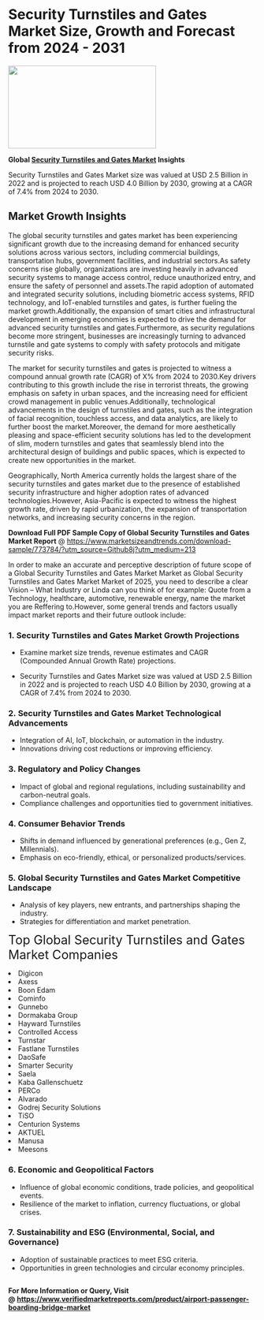 <H1>Security Turnstiles and Gates Market Size, Growth and Forecast from 2024 - 2031</H1><img class="aligncenter size-medium wp-image-584254" src="https://thirdeyenews.in/wp-content/uploads/2024/09/Global-Market-Research-300x168.jpeg" alt="" width="300" height="168" /><p><strong>Global&nbsp;<a href="https://www.marketsizeandtrends.com/download-sample/773784/?utm_source=Github8j?utm_medium=213">Security Turnstiles and Gates Market</a> Insights</strong></p><p>Security Turnstiles and Gates Market size was valued at USD 2.5 Billion in 2022 and is projected to reach USD 4.0 Billion by 2030, growing at a CAGR of 7.4% from 2024 to 2030.</p><p><h2>Market Growth Insights</h2> <p>The global security turnstiles and gates market has been experiencing significant growth due to the increasing demand for enhanced security solutions across various sectors, including commercial buildings, transportation hubs, government facilities, and industrial sectors.As safety concerns rise globally, organizations are investing heavily in advanced security systems to manage access control, reduce unauthorized entry, and ensure the safety of personnel and assets.The rapid adoption of automated and integrated security solutions, including biometric access systems, RFID technology, and IoT-enabled turnstiles and gates, is further fueling the market growth.Additionally, the expansion of smart cities and infrastructural development in emerging economies is expected to drive the demand for advanced security turnstiles and gates.Furthermore, as security regulations become more stringent, businesses are increasingly turning to advanced turnstile and gate systems to comply with safety protocols and mitigate security risks.</p> <p>The market for security turnstiles and gates is projected to witness a compound annual growth rate (CAGR) of X% from 2024 to 2030.Key drivers contributing to this growth include the rise in terrorist threats, the growing emphasis on safety in urban spaces, and the increasing need for efficient crowd management in public venues.Additionally, technological advancements in the design of turnstiles and gates, such as the integration of facial recognition, touchless access, and data analytics, are likely to further boost the market.Moreover, the demand for more aesthetically pleasing and space-efficient security solutions has led to the development of slim, modern turnstiles and gates that seamlessly blend into the architectural design of buildings and public spaces, which is expected to create new opportunities in the market.</p> <p>Geographically, North America currently holds the largest share of the security turnstiles and gates market due to the presence of established security infrastructure and higher adoption rates of advanced technologies.However, Asia-Pacific is expected to witness the highest growth rate, driven by rapid urbanization, the expansion of transportation networks, and increasing security concerns in the region.</p> <p><span class=""><strong>Download Full PDF Sample Copy of Global Security Turnstiles and Gates Market Report</strong> @ <a href="https://www.marketsizeandtrends.com/download-sample/773784/?utm_source=Github8j?utm_medium=213" target="_blank">https://www.marketsizeandtrends.com/download-sample/773784/?utm_source=Github8j?utm_medium=213</a></span></p><p>In order to make an accurate and perceptive description of future scope of a Global&nbsp;Security Turnstiles and Gates Market Market as Global&nbsp;Security Turnstiles and Gates Market Market of 2025, you need to describe a clear Vision &ndash; What Industry or Linda can you think of for example: Quote from a Technology, healthcare, automotive, renewable energy, name the market you are Reffering to.However, some general trends and factors usually impact market reports and their future outlook include:</p><h3>1.&nbsp;<strong>Security Turnstiles and Gates Market Growth Projections</strong></h3><ul><li>Examine market size trends, revenue estimates and CAGR (Compounded Annual Growth Rate) projections.</li><li><p>Security Turnstiles and Gates Market size was valued at USD 2.5 Billion in 2022 and is projected to reach USD 4.0 Billion by 2030, growing at a CAGR of 7.4% from 2024 to 2030.</p></li></ul><h3>2.&nbsp;<strong>Security Turnstiles and Gates Market Technological Advancements</strong></h3><ul><li>Integration of AI, IoT, blockchain, or automation in the industry.</li><li>Innovations driving cost reductions or improving efficiency.</li></ul><h3>3.&nbsp;<strong>Regulatory and Policy Changes</strong></h3><ul><li>Impact of global and regional regulations, including sustainability and carbon-neutral goals.</li><li>Compliance challenges and opportunities tied to government initiatives.</li></ul><h3>4.&nbsp;<strong>Consumer Behavior Trends</strong></h3><ul><li>Shifts in demand influenced by generational preferences (e.g., Gen Z, Millennials).</li><li>Emphasis on eco-friendly, ethical, or personalized products/services.</li></ul><h3>5.&nbsp;<strong>Global Security Turnstiles and Gates Market Competitive Landscape</strong></h3><ul><li>Analysis of key players, new entrants, and partnerships shaping the industry.</li><li>Strategies for differentiation and market penetration.</li></ul><p data-pm-slice="1 1 []"><span style="color: inherit; font-family: inherit; font-size: 25px;">Top Global Security Turnstiles and Gates Market Companies</span></p><div class="" data-test-id=""><p><li>Digicon</li><li> Axess</li><li> Boon Edam</li><li> Cominfo</li><li> Gunnebo</li><li> Dormakaba Group</li><li> Hayward Turnstiles</li><li> Controlled Access</li><li> Turnstar</li><li> Fastlane Turnstiles</li><li> DaoSafe</li><li> Smarter Security</li><li> Saela</li><li> Kaba Gallenschuetz</li><li> PERCo</li><li> Alvarado</li><li> Godrej Security Solutions</li><li> TiSO</li><li> Centurion Systems</li><li> AKTUEL</li><li> Manusa</li><li> Meesons</li></p></div><h3>6.&nbsp;<strong>Economic and Geopolitical Factors</strong></h3><ul><li>Influence of global economic conditions, trade policies, and geopolitical events.</li><li>Resilience of the market to inflation, currency fluctuations, or global crises.</li></ul><h3>7.&nbsp;<strong>Sustainability and ESG (Environmental, Social, and Governance)</strong></h3><ul><li>Adoption of sustainable practices to meet ESG criteria.</li><li>Opportunities in green technologies and circular economy principles.</li></ul><h2><strong style="font-size: 14px;">For More Information or Query, Visit @&nbsp;</strong><a style="background-color: #ffffff; font-size: 14px;" href="https://www.marketsizeandtrends.com/report/security-turnstiles-and-gates-market/" target="_blank">https://www.verifiedmarketreports.com/product/airport-passenger-boarding-bridge-market</a></h2>